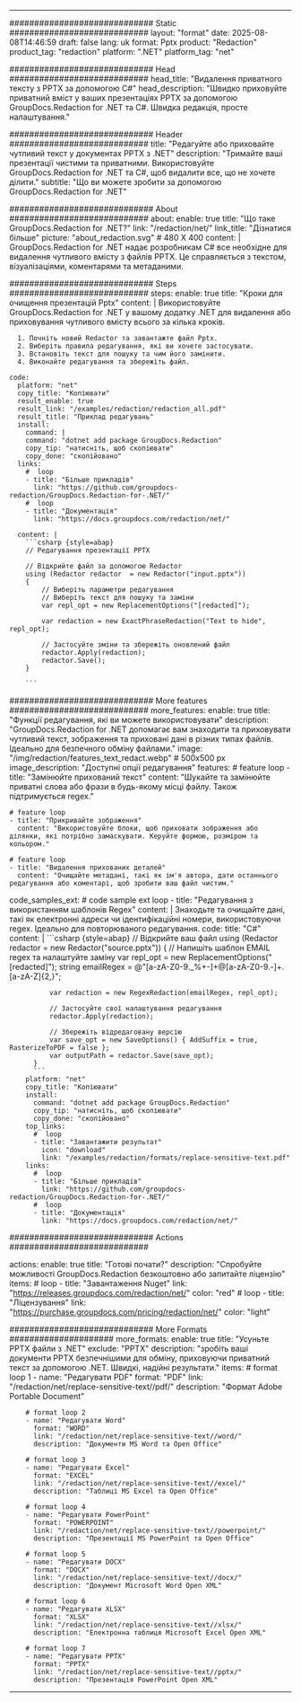 
---
############################# Static ############################
layout: "format"
date:  2025-08-08T14:46:59
draft: false
lang: uk
format: Pptx
product: "Redaction"
product_tag: "redaction"
platform: ".NET"
platform_tag: "net"

############################# Head ############################
head_title: "Видалення приватного тексту з PPTX за допомогою C#"
head_description: "Швидко приховуйте приватний вміст у ваших презентаціях PPTX за допомогою GroupDocs.Redaction for .NET та C#. Швидка редакція, просте налаштування."

############################# Header ############################
title: "Редагуйте або приховайте чутливий текст у документах PPTX з .NET" 
description: "Тримайте ваші презентації чистими та приватними. Використовуйте GroupDocs.Redaction for .NET та C#, щоб видалити все, що не хочете ділити."
subtitle: "Що ви можете зробити за допомогою GroupDocs.Redaction for .NET" 

############################# About ############################
about:
    enable: true
    title: "Що таке GroupDocs.Redaction for .NET?"
    link: "/redaction/net/"
    link_title: "Дізнатися більше"
    picture: "about_redaction.svg" # 480 X 400
    content: |
       GroupDocs.Redaction for .NET надає розробникам C# все необхідне для видалення чутливого вмісту з файлів PPTX. Це справляється з текстом, візуалізаціями, коментарями та метаданими.

############################# Steps ############################
steps:
    enable: true
    title: "Кроки для очищення презентацій Pptx"
    content: |
      Використовуйте GroupDocs.Redaction for .NET у вашому додатку .NET для видалення або приховування чутливого вмісту всього за кілька кроків.
      
      1. Почніть новий Redactor та завантажте файл Pptx.
      2. Виберіть правила редагування, які ви хочете застосувати.
      3. Встановіть текст для пошуку та чим його замінити.
      4. Виконайте редагування та збережіть файл.
   
    code:
      platform: "net"
      copy_title: "Копіювати"
      result_enable: true
      result_link: "/examples/redaction/redaction_all.pdf"
      result_title: "Приклад редагувань"
      install:
        command: |
        command: "dotnet add package GroupDocs.Redaction"
        copy_tip: "натисніть, щоб скопіювати"
        copy_done: "скопійовано"
      links:
        #  loop
        - title: "Більше прикладів"
          link: "https://github.com/groupdocs-redaction/GroupDocs.Redaction-for-.NET/"
        #  loop
        - title: "Документація"
          link: "https://docs.groupdocs.com/redaction/net/"
          
      content: |
        ```csharp {style=abap}
        // Редагування презентації PPTX

        // Відкрийте файл за допомогою Redactor
        using (Redactor redactor  = new Redactor("input.pptx"))
        {
            // Виберіть параметри редагування
            // Виберіть текст для пошуку та заміни
            var repl_opt = new ReplacementOptions("[redacted]");
            
            var redaction = new ExactPhraseRedaction("Text to hide", repl_opt);

            // Застосуйте зміни та збережіть оновлений файл
            redactor.Apply(redaction);
            redactor.Save();
        }
        
        ```            


############################# More features ############################
more_features:
  enable: true
  title: "Функції редагування, які ви можете використовувати"
  description: "GroupDocs.Redaction for .NET допомагає вам знаходити та приховувати чутливий текст, зображення та приховані дані в різних типах файлів. Ідеально для безпечного обміну файлами."
  image: "/img/redaction/features_text_redact.webp" # 500x500 px
  image_description: "Доступні опції редагування"
  features:
    # feature loop
    - title: "Замінюйте прихований текст"
      content: "Шукайте та замінюйте приватні слова або фрази в будь-якому місці файлу. Також підтримується regex."

    # feature loop
    - title: "Прикривайте зображення"
      content: "Використовуйте блоки, щоб приховати зображення або ділянки, які потрібно замаскувати. Керуйте формою, розміром та кольором."

    # feature loop
    - title: "Видалення прихованих деталей"
      content: "Очищайте метадані, такі як ім'я автора, дати останнього редагування або коментарі, щоб зробити ваш файл чистим."
      
  code_samples_ext:
    # code sample ext loop
    - title: "Редагування з використанням шаблонів Regex"
      content: |
        Знаходьте та очищайте дані, такі як електронні адреси чи ідентифікаційні номери, використовуючи regex. Ідеально для повторюваного редагування.
      code:
        title: "C#"
        content: |
          ```csharp {style=abap}
          //  Відкрийте ваш файл
          using (Redactor redactor  = new Redactor("source.pptx"))
          {
              // Напишіть шаблон EMAIL regex та налаштуйте заміну
              var repl_opt = new ReplacementOptions("[redacted]");
              string emailRegex = @"[a-zA-Z0-9._%+-]+@[a-zA-Z0-9.-]+\.[a-zA-Z]{2,}";

              var redaction = new RegexRedaction(emailRegex, repl_opt);

              // Застосуйте свої налаштування редагування
              redactor.Apply(redaction);

              // Збережіть відредаговану версію
              var save_opt = new SaveOptions() { AddSuffix = true, RasterizeToPDF = false };
              var outputPath = redactor.Save(save_opt);
          }
          ```
        platform: "net"
        copy_title: "Копіювати"
        install:
          command: "dotnet add package GroupDocs.Redaction"
          copy_tip: "натисніть, щоб скопіювати"
          copy_done: "скопійовано"
        top_links:
          #  loop
          - title: "Завантажити результат"
            icon: "download"
            link: "/examples/redaction/formats/replace-sensitive-text.pdf"
        links:
          #  loop
          - title: "Більше прикладів"
            link: "https://github.com/groupdocs-redaction/GroupDocs.Redaction-for-.NET/"
          #  loop
          - title: "Документація"
            link: "https://docs.groupdocs.com/redaction/net/"


############################# Actions ############################

actions:
  enable: true
  title: "Готові почати?"
  description: "Спробуйте можливості GroupDocs.Redaction безкоштовно або запитайте ліцензію"
  items:
    #  loop
    - title: "Завантаження Nuget"
      link: "https://releases.groupdocs.com/redaction/net/"
      color: "red"
        #  loop
    - title: "Ліцензування"
      link: "https://purchase.groupdocs.com/pricing/redaction/net/"
      color: "light"


############################# More Formats #####################
more_formats:
    enable: true
    title: "Усуньте PPTX файли з .NET"
    exclude: "PPTX"
    description: "зробіть ваші документи PPTX безпечнішими для обміну, приховуючи приватний текст за допомогою .NET. Швидкі, надійні результати."
    items: 
        # format loop 1
        - name: "Редагувати PDF"
          format: "PDF"
          link: "/redaction/net/replace-sensitive-text//pdf/"
          description: "Формат Adobe Portable Document"

        # format loop 2
        - name: "Редагувати Word"
          format: "WORD"
          link: "/redaction/net/replace-sensitive-text//word/"
          description: "Документи MS Word та Open Office"
          
        # format loop 3
        - name: "Редагувати Excel"
          format: "EXCEL"
          link: "/redaction/net/replace-sensitive-text//excel/"
          description: "Таблиці MS Excel та Open Office"

        # format loop 4
        - name: "Редагувати PowerPoint"
          format: "POWERPOINT"
          link: "/redaction/net/replace-sensitive-text//powerpoint/"
          description: "Презентації MS PowerPoint та Open Office"

        # format loop 5
        - name: "Редагувати DOCX"
          format: "DOCX"
          link: "/redaction/net/replace-sensitive-text//docx/"
          description: "Документ Microsoft Word Open XML"
          
        # format loop 6
        - name: "Редагувати XLSX"
          format: "XLSX"
          link: "/redaction/net/replace-sensitive-text//xlsx/"
          description: "Електронна таблиця Microsoft Excel Open XML"
          
        # format loop 7
        - name: "Редагувати PPTX"
          format: "PPTX"
          link: "/redaction/net/replace-sensitive-text//pptx/"
          description: "Презентація PowerPoint Open XML"


---
